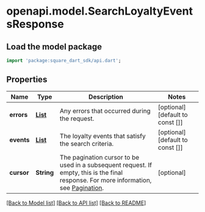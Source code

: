 # openapi.model.SearchLoyaltyEventsResponse

## Load the model package
```dart
import 'package:square_dart_sdk/api.dart';
```

## Properties
Name | Type | Description | Notes
------------ | ------------- | ------------- | -------------
**errors** | [**List<Error>**](Error.md) | Any errors that occurred during the request. | [optional] [default to const []]
**events** | [**List<LoyaltyEvent>**](LoyaltyEvent.md) | The loyalty events that satisfy the search criteria. | [optional] [default to const []]
**cursor** | **String** | The pagination cursor to be used in a subsequent  request. If empty, this is the final response.  For more information,  see [Pagination](https://developer.squareup.com/docs/build-basics/common-api-patterns/pagination). | [optional] 

[[Back to Model list]](../README.md#documentation-for-models) [[Back to API list]](../README.md#documentation-for-api-endpoints) [[Back to README]](../README.md)


